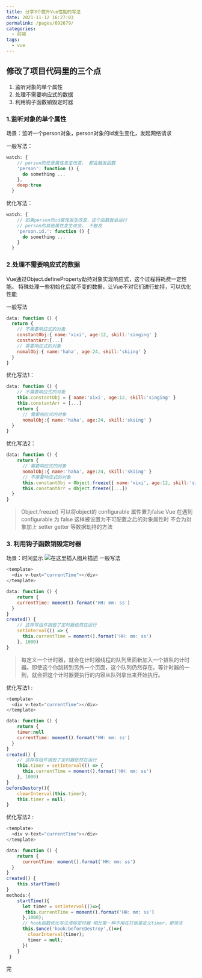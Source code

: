 ```yaml
---
title: 分享3个提升Vue性能的写法
date: 2021-11-12 16:27:03
permalink: /pages/692679/
categories:
  - 前端
tags:
  - vue
---
```


## 修改了项目代码里的三个点

 1. 监听对象的单个属性
 2. 处理不需要响应式的数据
 3. 利用钩子函数销毁定时器

### 1.监听对象的单个属性
场景：监听一个person对象，person对象的id发生变化，发起网络请求

一般写法：
```js
watch: {
    // person的任意属性发生改变， 都会触发函数
    'person': function () {
      do something ...
    },
    deep:true
  }
```
优化写法：
```js
watch: {
    // 如果person的id属性发生改变，这个函数就会运行
    // person的其他属性发生改变， 不触发
    'person.id.': function () {
      do something ...
    }
  }
```

### 2.处理不需要响应式的数据
Vue通过Object.defineProperty劫持对象实现响应式，这个过程将耗费一定性能。
特殊处理一些初始化后就不变的数据，让Vue不对它们进行劫持，可以优化性能

一般写法
```js
data: function () {
  return {
  	// 不需要响应式的对象
  	constantObj:{ name:'xixi', age:12, skill:'singing' }
  	constantArr:[...]
  	// 需要响应式的对象
    nomalObj:{ name:'haha', age:24, skill:'skiing' }
  }
}
```
优化写法1：
```js
data: function () {
	// 不需要响应式的对象
  	this.constantObj = { name:'xixi', age:12, skill:'singing' }
  	this.constantArr = [...]
    return {
  	  // 需要响应式的对象
      nomalObj:{ name:'haha', age:24, skill:'skiing' }
  }
}
```
优化写法2：

```js
data: function () {
    return {
  	  // 需要响应式的对象
      nomalObj:{ name:'haha', age:24, skill:'skiing' }
      // 不需要响应式的对象
  	  this.constantObj = Object.freeze({ name:'xixi', age:12, skill:'singing' })
  	  this.constantArr = Object.freeze([...])
  }
}

```
> Object.freeze() 可以将object的 configurable 属性置为false
Vue 在遇到 configurable 为 false 这样被设置为不可配置之后的对象属性时 不会为对象加上 setter getter 等数据劫持的方法

### 3. 利用钩子函数销毁定时器
场景：时间显示
![在这里插入图片描述](https://p3-juejin.byteimg.com/tos-cn-i-k3u1fbpfcp/d6f3c1856c644f38805e19bd077bfb7d~tplv-k3u1fbpfcp-zoom-1.image)
一般写法
```js
<template>
  <div v-text="currentTime"></div>
</template>

data: function () {
    return {
  	currentTime: moment().format('HH: mm: ss')
  }
}
created() {
	// 这样写组件销毁了定时器依然在运行
	setInterval(() => {
      this.currentTime = moment().format('HH: mm: ss')
    }, 1000)
}
```

> 每定义一个计时器，就会在计时器线程的队列里面新加入一个排队的计时器。即使这个你跳转到另外一个页面，这个队列仍然存在。等计时器的一到，就会把这个计时器要执行的内容从队列拿出来开始执行。

优化写法1 :
```js
<template>
  <div v-text="currentTime"></div>
</template>

data: function () {
    return {
    timer:null
  	currentTime: moment().format('HH: mm: ss')
  }
}
created() {
	// 这样写组件销毁了定时器依然在运行
	this.timer = setInterval(() => {
      this.currentTime = moment().format('HH: mm: ss')
    }, 1000)
}
beforeDestory(){
    clearInterval(this.timer);
    this.timer = null;
}
```
优化写法2 :
```js
<template>
  <div v-text="currentTime"></div>
</template>

data: function () {
    return {
  	  currentTime: moment().format('HH: mm: ss')
  }
}
created() {
	this.startTime()
}
methods:{
    startTime(){
      let timer = setInterval(()=>{
       this.currentTime = moment().format('HH: mm: ss')
      },1000);
      // hook函数优化写法清除定时器 相比第一种不用在打他里定义timer，更简洁
      this.$once('hook:beforeDestroy',()=>{
        clearInterval(timer);
        timer = null;
      })
    }
 }

```

完